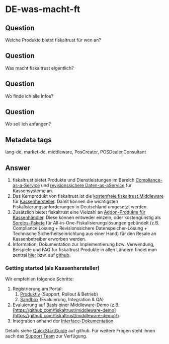 # DE-was-macht-ft

## Question

Welche Produkte bietet fiskaltrust für wen an?

## Question

Was macht fiskaltrust eigentlich?

## Question

Wo finde ich alle Infos?

## Question

Wo soll ich anfangen?

## Metadata tags

lang-de, market-de, middleware, PosCreator, POSDealer,Consultant

## Answer

1. fiskaltrust bietet Produkte und Dienstleistungen im Bereich [Compliance-as-a-Service](https://github.com/fiskaltrust/productdescription-de-doc/blob/master/compliance-as-a-service/overview.md) und [revisionssichere Daten-as-aService](https://github.com/fiskaltrust/productdescription-de-doc/blob/master/revisionssichere-daten-as-a-service/overview.md) für Kassensysteme an.
2. Das Kernprodukt von fiskaltrust ist die [kostenfreie fiskaltrust.Middleware](https://github.com/fiskaltrust/productdescription-de-doc/blob/master/compliance-as-a-service/produkte/4445-0003-lokal-installierte-middleware.md) für [Kassenhersteller](https://github.com/fiskaltrust/productdescription-de-doc/blob/master/angebote-nach-kundensegment/Kassenhersteller.md). Damit können die wichtigsten Fiskalisierungsanforderungen in Deutschland umgesetzt werden. 
3. Zusätzlich bietet fiskaltrust eine Vielzahl an [Addon-Produkte für Kassenhändler](https://github.com/fiskaltrust/productdescription-de-doc/blob/master/angebote-nach-kundensegment/Kassenhaendler.md). Diese können entweder einzeln, oder kostengünstig als [Sorglos-Pakete](https://github.com/fiskaltrust/productdescription-de-doc/tree/master/produkt-bundles) für All-in-One-Fiskalisierungslösungen gebündelt \(z.B. Compliance Lösung + Revisionssichere Datenspeicher-Lösung + Technische Sicherheitseinrichtung aus einer Hand\) für den Resale an Kassenbetreiber erworben werden.
4. Information, Dokumentation zur Implementierung bzw. Verwendung, Beispiele und FAQ für fiskaltrust Produkte in allen Ländern findet man zentral [hier](https://docs.fiskaltrust.cloud/) bzw. auf [github](https://github.com/fiskaltrust).

### Getting started \(als Kassenhersteller\)

Wir empfehlen folgende Schritte:

1. Registrierung am Portal:
   1. [Produktiv](https://portal.fiskaltrust.de/) \(Support, Rollout & Betrieb\)
   2. [Sandbox](https://portal-sandbox.fiskaltrust.de/) \(Evaluierung, Integration & QA\)
2. Evaluierung auf Basis einer Middleware-Demo \(z.B. [https://github.com/fiskaltrust/middleware-demo](https://github.com/fiskaltrust/middleware-demo)\)
3. Integration anhand der [Interface-Dokumentation](https://github.com/fiskaltrust/interface-doc)

Details siehe [QuickStartGuide](https://github.com/fiskaltrust/quickguide-de-doc/) auf github. Für weitere Fragen steht ihnen auch das [Support Team](mailto:info@fiskaltrust.de) zur Verfügung.

